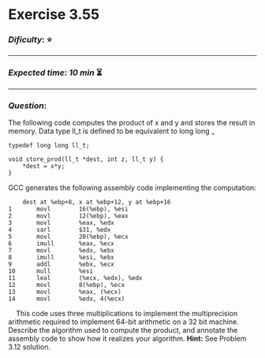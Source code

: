 Exercise 3.55
==============

### ***Dificulty***: :star:

---

### ***Expected time***: ***10 min*** :hourglass_flowing_sand:

---

### ***Question***:
The following code computes the product of x and y and stores the result in memory. Data type ll_t is defined to be equivalent to long long  _

```
typedef long long ll_t;

void store_prod(ll_t *dest, int z, ll_t y) {
    *dest = x*y;
}
```  

GCC generates the following assembly code implementing the computation:

```
    dest at %ebp+8, x at %ebp+12, y at %ebp+16
1       movl        16(%ebp), %esi
2       movl        12(%ebp), %eax
3       movl        %eax, %edx
4       sarl        $31, %edx
5       movl        20(%ebp), %ecx
6       imull       %eax, %ecx
7       movl        %edx, %ebx
8       imull       %esi, %ebx
9       addl        %ebx, %ecx
10      mull        %esi
11      leal        (%ecx, %edx), %edx
12      movl        8(%ebp), %ecx
13      movl        %eax, (%ecx)
14      movl        %edx, 4(%ecx)      
```

&nbsp;&nbsp;&nbsp;&nbsp;This code uses three multiplications to implement the multiprecision arithmetic required to implement 64-bit arithmetic on a 32 bit machine. Describe the algorithm used to compute the product, and annotate the assembly code to show how it realizes your algorithm. **Hint:** See Problem 3.12 solution.